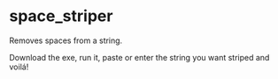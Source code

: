 # space_striper
Removes spaces from a string.

Download the exe, run it, paste or enter the string you want striped and voilá!
